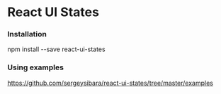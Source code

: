React UI States 
===============

### Installation
npm install --save react-ui-states

### Using examples
https://github.com/sergeysibara/react-ui-states/tree/master/examples